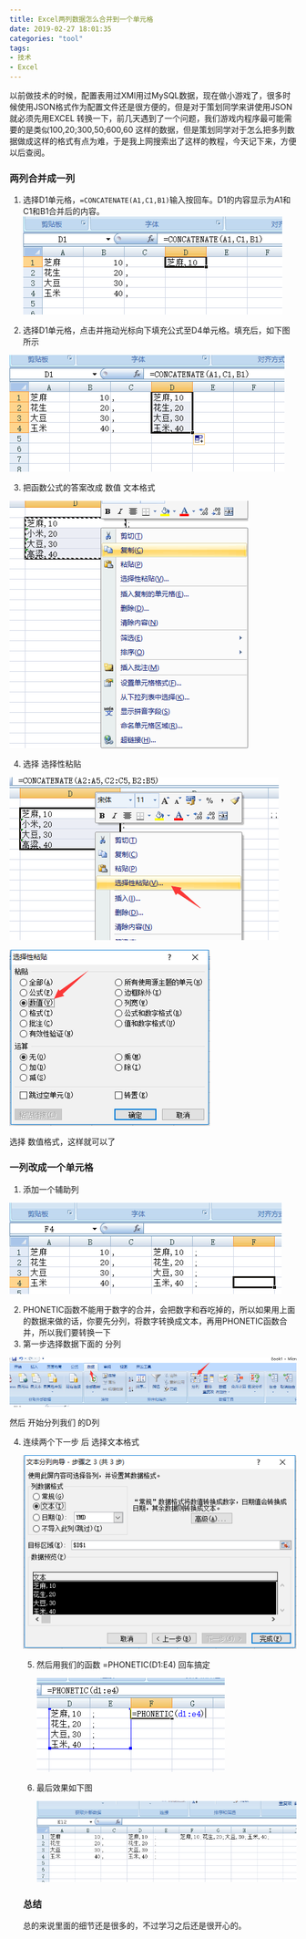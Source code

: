 ```yaml
---
title: Excel两列数据怎么合并到一个单元格
date: 2019-02-27 18:01:35
categories: "tool"
tags:
- 技术
- Excel
---
```


以前做技术的时候，配置表用过XMl用过MySQL数据，现在做小游戏了，很多时候使用JSON格式作为配置文件还是很方便的，但是对于策划同学来讲使用JSON 就必须先用EXCEL 转换一下，前几天遇到了一个问题，我们游戏内程序最可能需要的是类似100,20;300,50;600,60 这样的数据，但是策划同学对于怎么把多列数据做成这样的格式有点为难，于是我上网搜索出了这样的教程，今天记下来，方便以后查阅。

<!-- more -->

### 两列合并成一列

1. 选择D1单元格，`=CONCATENATE(A1,C1,B1)`输入按回车。D1的内容显示为A1和C1和B1合并后的内容。
   ![image-20190302191859998](Excel两列数据怎么合并到一个单元格/image-20190302191859998.png)

2. 选择D1单元格，点击并拖动光标向下填充公式至D4单元格。填充后，如下图所示

![image-20190302191953354](Excel两列数据怎么合并到一个单元格/image-20190302191953354.png)

3. 把函数公式的答案改成 数值 文本格式

![image-20190302192440475](Excel两列数据怎么合并到一个单元格/image-20190302192440475.png)

4. 选择 选择性粘贴

![image-20190302192533332](Excel两列数据怎么合并到一个单元格/image-20190302192533332.png)



![image-20190302192550458](Excel两列数据怎么合并到一个单元格/image-20190302192550458.png)

选择 数值格式，这样就可以了

### 一列改成一个单元格

1. 添加一个辅助列

![image-20190302192636906](Excel两列数据怎么合并到一个单元格/image-20190302192636906.png)

2. PHONETIC函数不能用于数字的合并，会把数字和吞吃掉的，所以如果用上面的数据来做的话，你要先分列，将数字转换成文本，再用PHONETIC函数合并，所以我们要转换一下
3. 第一步选择数据下面的 分列

![image-20190302193059425](Excel两列数据怎么合并到一个单元格/image-20190302193059425.png)

然后 开始分列我们 的D列

4. 连续两个下一步 后 选择文本格式

   ![image-20190302193318927](Excel两列数据怎么合并到一个单元格/image-20190302193318927.png)

   5. 然后用我们的函数 =PHONETIC(D1:E4) 回车搞定

      ![image-20190302193423651](Excel两列数据怎么合并到一个单元格/image-20190302193423651.png)

      

   6. 最后效果如下图

      ![image-20190302193437203](Excel两列数据怎么合并到一个单元格/image-20190302193437203.png)

   

   ### 总结

   总的来说里面的细节还是很多的，不过学习之后还是很开心的。

   